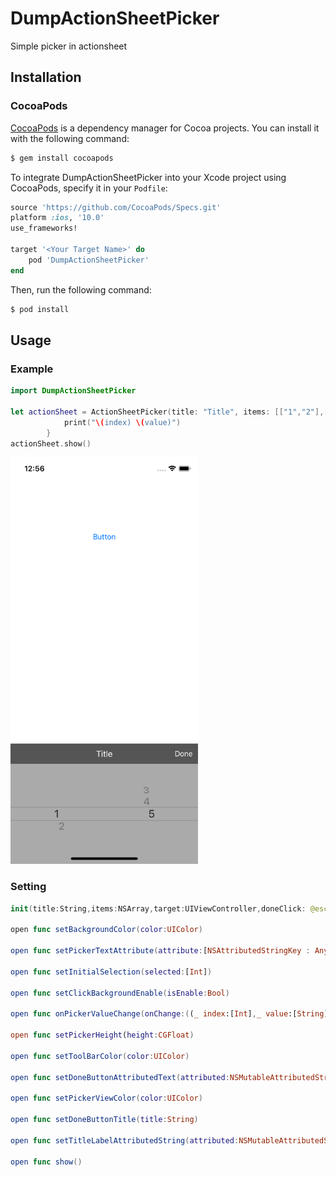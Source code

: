 # DumpActionSheetPicker
Simple picker in actionsheet

## Installation

### CocoaPods

[CocoaPods](https://cocoapods.org) is a dependency manager for Cocoa projects. You can install it with the following command:

```bash
$ gem install cocoapods
```

To integrate DumpActionSheetPicker into your Xcode project using CocoaPods, specify it in your `Podfile`:

```ruby
source 'https://github.com/CocoaPods/Specs.git'
platform :ios, '10.0'
use_frameworks!

target '<Your Target Name>' do
    pod 'DumpActionSheetPicker'
end
```

Then, run the following command:

```bash
$ pod install
```

## Usage

### Example
```swift
import DumpActionSheetPicker

let actionSheet = ActionSheetPicker(title: "Title", items: [["1","2"],["3","4","5"],["3","4","5"]], target: self) { (index, value) in
            print("\(index) \(value)")
        }
actionSheet.show()
```
<img src="https://github.com/Amornthep/DumpActionSheetPicker/blob/master/Simulator%20Screen%20Shot%20-%20iPhone%20X%20-%202018-07-24%20at%2012.56.59.png" width="300">

### Setting
```swift
init(title:String,items:NSArray,target:UIViewController,doneClick: @escaping ([Int],[String]) -> ())

open func setBackgroundColor(color:UIColor)
    
open func setPickerTextAttribute(attribute:[NSAttributedStringKey : Any])
    
open func setInitialSelection(selected:[Int])
    
open func setClickBackgroundEnable(isEnable:Bool)
    
open func onPickerValueChange(onChange:((_ index:[Int],_ value:[String]) -> ())?)
    
open func setPickerHeight(height:CGFloat)
    
open func setToolBarColor(color:UIColor)
    
open func setDoneButtonAttributedText(attributed:NSMutableAttributedString)
    
open func setPickerViewColor(color:UIColor)
    
open func setDoneButtonTitle(title:String)
    
open func setTitleLabelAttributedString(attributed:NSMutableAttributedString)
    
open func show()
```
